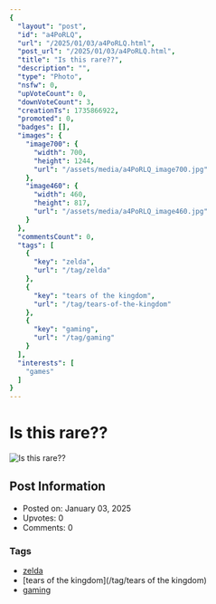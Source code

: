 ```yaml
---
{
  "layout": "post",
  "id": "a4PoRLQ",
  "url": "/2025/01/03/a4PoRLQ.html",
  "post_url": "/2025/01/03/a4PoRLQ.html",
  "title": "Is this rare??",
  "description": "",
  "type": "Photo",
  "nsfw": 0,
  "upVoteCount": 0,
  "downVoteCount": 3,
  "creationTs": 1735866922,
  "promoted": 0,
  "badges": [],
  "images": {
    "image700": {
      "width": 700,
      "height": 1244,
      "url": "/assets/media/a4PoRLQ_image700.jpg"
    },
    "image460": {
      "width": 460,
      "height": 817,
      "url": "/assets/media/a4PoRLQ_image460.jpg"
    }
  },
  "commentsCount": 0,
  "tags": [
    {
      "key": "zelda",
      "url": "/tag/zelda"
    },
    {
      "key": "tears of the kingdom",
      "url": "/tag/tears-of-the-kingdom"
    },
    {
      "key": "gaming",
      "url": "/tag/gaming"
    }
  ],
  "interests": [
    "games"
  ]
}
---
```


# Is this rare??

![Is this rare??](/assets/media/a4PoRLQ_image700.jpg)

## Post Information

- Posted on: January 03, 2025
- Upvotes: 0
- Comments: 0

### Tags

- [zelda](/tag/zelda)
- [tears of the kingdom](/tag/tears of the kingdom)
- [gaming](/tag/gaming)
